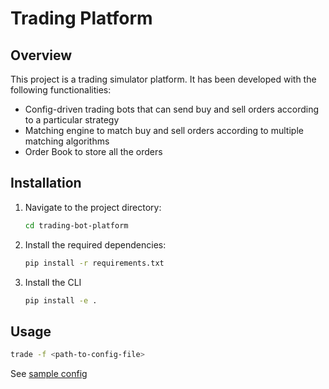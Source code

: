 # Trading Platform

## Overview

This project is a trading simulator platform. It has been developed with the following functionalities:

- Config-driven trading bots that can send buy and sell orders according to a particular strategy
- Matching engine to match buy and sell orders according to multiple matching algorithms
- Order Book to store all the orders 

## Installation

1. Navigate to the project directory:

    ```bash
    cd trading-bot-platform
    ```

2. Install the required dependencies:

    ```bash
    pip install -r requirements.txt
    ```

3. Install the CLI

    ```bash
    pip install -e .
    ```

## Usage

```sh
trade -f <path-to-config-file>
```

See [sample config](./tests/config.yaml)

